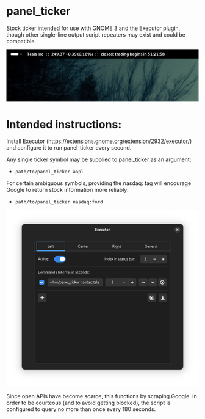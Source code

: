# panel_ticker
Stock ticker intended for use with GNOME 3 and the Executor plugin, though other single-line output script repeaters may exist and could be compatible.

![screenshot](screenshot.png?raw=true "Screenshot")

# Intended instructions:

Install Executor (https://extensions.gnome.org/extension/2932/executor/) and configure it to run panel_ticker every second.

Any single ticker symbol may be supplied to panel_ticker as an argument:
* `path/to/panel_ticker aapl`

For certain ambiguous symbols, providing the nasdaq: tag will encourage Google to return stock information more reliably:
* `path/to/panel_ticker nasdaq:ford`

![screenshot_config](screenshot_config.png?raw=true "Screenshot of config")

Since open APIs have become scarce, this functions by scraping Google. In order to be courteous (and to avoid getting blocked), the script is configured to query no more than once every 180 seconds.
